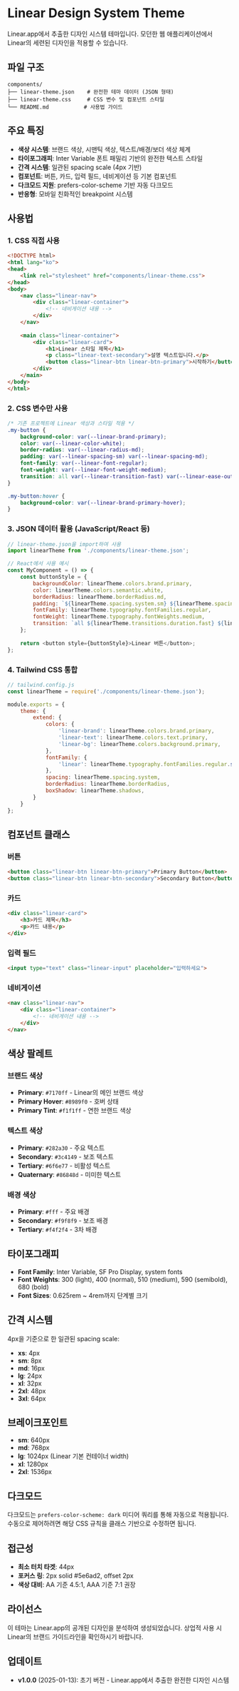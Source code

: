 # Linear Design System Theme

Linear.app에서 추출한 디자인 시스템 테마입니다. 모던한 웹 애플리케이션에서 Linear의 세련된 디자인을 적용할 수 있습니다.

## 파일 구조

```
components/
├── linear-theme.json    # 완전한 테마 데이터 (JSON 형태)
├── linear-theme.css     # CSS 변수 및 컴포넌트 스타일
└── README.md           # 사용법 가이드
```

## 주요 특징

- **색상 시스템**: 브랜드 색상, 시맨틱 색상, 텍스트/배경/보더 색상 체계
- **타이포그래피**: Inter Variable 폰트 패밀리 기반의 완전한 텍스트 스타일
- **간격 시스템**: 일관된 spacing scale (4px 기반)
- **컴포넌트**: 버튼, 카드, 입력 필드, 네비게이션 등 기본 컴포넌트
- **다크모드 지원**: prefers-color-scheme 기반 자동 다크모드
- **반응형**: 모바일 친화적인 breakpoint 시스템

## 사용법

### 1. CSS 직접 사용

```html
<!DOCTYPE html>
<html lang="ko">
<head>
    <link rel="stylesheet" href="components/linear-theme.css">
</head>
<body>
    <nav class="linear-nav">
        <div class="linear-container">
            <!-- 네비게이션 내용 -->
        </div>
    </nav>
    
    <main class="linear-container">
        <div class="linear-card">
            <h1>Linear 스타일 제목</h1>
            <p class="linear-text-secondary">설명 텍스트입니다.</p>
            <button class="linear-btn linear-btn-primary">시작하기</button>
        </div>
    </main>
</body>
</html>
```

### 2. CSS 변수만 사용

```css
/* 기존 프로젝트에 Linear 색상과 스타일 적용 */
.my-button {
    background-color: var(--linear-brand-primary);
    color: var(--linear-color-white);
    border-radius: var(--linear-radius-md);
    padding: var(--linear-spacing-sm) var(--linear-spacing-md);
    font-family: var(--linear-font-regular);
    font-weight: var(--linear-font-weight-medium);
    transition: all var(--linear-transition-fast) var(--linear-ease-out);
}

.my-button:hover {
    background-color: var(--linear-brand-primary-hover);
}
```

### 3. JSON 데이터 활용 (JavaScript/React 등)

```javascript
// linear-theme.json을 import하여 사용
import linearTheme from './components/linear-theme.json';

// React에서 사용 예시
const MyComponent = () => {
    const buttonStyle = {
        backgroundColor: linearTheme.colors.brand.primary,
        color: linearTheme.colors.semantic.white,
        borderRadius: linearTheme.borderRadius.md,
        padding: `${linearTheme.spacing.system.sm} ${linearTheme.spacing.system.md}`,
        fontFamily: linearTheme.typography.fontFamilies.regular,
        fontWeight: linearTheme.typography.fontWeights.medium,
        transition: `all ${linearTheme.transitions.duration.fast} ${linearTheme.transitions.easing.easeOut}`
    };
    
    return <button style={buttonStyle}>Linear 버튼</button>;
};
```

### 4. Tailwind CSS 통합

```javascript
// tailwind.config.js
const linearTheme = require('./components/linear-theme.json');

module.exports = {
    theme: {
        extend: {
            colors: {
                'linear-brand': linearTheme.colors.brand.primary,
                'linear-text': linearTheme.colors.text.primary,
                'linear-bg': linearTheme.colors.background.primary,
            },
            fontFamily: {
                'linear': linearTheme.typography.fontFamilies.regular.split(',').map(f => f.trim().replace(/"/g, '')),
            },
            spacing: linearTheme.spacing.system,
            borderRadius: linearTheme.borderRadius,
            boxShadow: linearTheme.shadows,
        }
    }
};
```

## 컴포넌트 클래스

### 버튼
```html
<button class="linear-btn linear-btn-primary">Primary Button</button>
<button class="linear-btn linear-btn-secondary">Secondary Button</button>
```

### 카드
```html
<div class="linear-card">
    <h3>카드 제목</h3>
    <p>카드 내용</p>
</div>
```

### 입력 필드
```html
<input type="text" class="linear-input" placeholder="입력하세요">
```

### 네비게이션
```html
<nav class="linear-nav">
    <div class="linear-container">
        <!-- 네비게이션 내용 -->
    </div>
</nav>
```

## 색상 팔레트

### 브랜드 색상
- **Primary**: `#7170ff` - Linear의 메인 브랜드 색상
- **Primary Hover**: `#8989f0` - 호버 상태
- **Primary Tint**: `#f1f1ff` - 연한 브랜드 색상

### 텍스트 색상
- **Primary**: `#282a30` - 주요 텍스트
- **Secondary**: `#3c4149` - 보조 텍스트  
- **Tertiary**: `#6f6e77` - 비활성 텍스트
- **Quaternary**: `#86848d` - 미미한 텍스트

### 배경 색상
- **Primary**: `#fff` - 주요 배경
- **Secondary**: `#f9f8f9` - 보조 배경
- **Tertiary**: `#f4f2f4` - 3차 배경

## 타이포그래피

- **Font Family**: Inter Variable, SF Pro Display, system fonts
- **Font Weights**: 300 (light), 400 (normal), 510 (medium), 590 (semibold), 680 (bold)
- **Font Sizes**: 0.625rem ~ 4rem까지 단계별 크기

## 간격 시스템

4px을 기준으로 한 일관된 spacing scale:
- **xs**: 4px
- **sm**: 8px  
- **md**: 16px
- **lg**: 24px
- **xl**: 32px
- **2xl**: 48px
- **3xl**: 64px

## 브레이크포인트

- **sm**: 640px
- **md**: 768px
- **lg**: 1024px (Linear 기본 컨테이너 width)
- **xl**: 1280px
- **2xl**: 1536px

## 다크모드

다크모드는 `prefers-color-scheme: dark` 미디어 쿼리를 통해 자동으로 적용됩니다. 수동으로 제어하려면 해당 CSS 규칙을 클래스 기반으로 수정하면 됩니다.

## 접근성

- **최소 터치 타겟**: 44px
- **포커스 링**: 2px solid #5e6ad2, offset 2px
- **색상 대비**: AA 기준 4.5:1, AAA 기준 7:1 권장

## 라이선스

이 테마는 Linear.app의 공개된 디자인을 분석하여 생성되었습니다. 상업적 사용 시 Linear의 브랜드 가이드라인을 확인하시기 바랍니다.

## 업데이트

- **v1.0.0** (2025-01-13): 초기 버전 - Linear.app에서 추출한 완전한 디자인 시스템